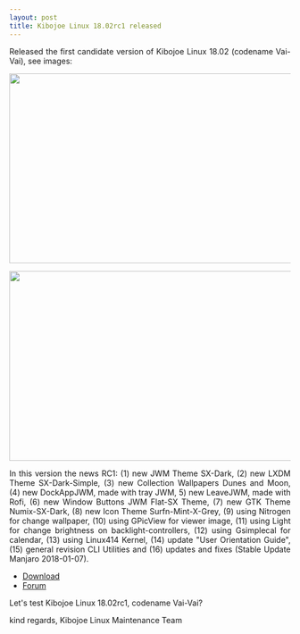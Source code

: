 ```yaml
---
layout: post
title: Kibojoe Linux 18.02rc1 released 
---
```


<p style="text-align: justify;">Released the first candidate version of Kibojoe Linux 18.02 (codename Vai-Vai), see images:</p>

<a href='http://www.auplod.com/u/oupadla2f00.png' target='_blank'><img src='http://www.auplod.com/u/oupadla2f00.png' width='605' height='340'/></a>

<a href='http://www.auplod.com/u/dlopuaa2f01.png' target='_blank'><img src='http://www.auplod.com/u/dlopuaa2f01.png' width='605' height='340'/></a>

<p style="text-align: justify;">In this version the news RC1: (1) new JWM Theme SX-Dark, (2) new LXDM Theme SX-Dark-Simple, (3) new Collection Wallpapers Dunes and Moon, (4) new DockAppJWM, made with tray JWM, 5) new LeaveJWM, made with Rofi, (6) new Window Buttons JWM Flat-SX Theme, (7) new GTK Theme Numix-SX-Dark, (8) new Icon Theme Surfn-Mint-X-Grey, (9) using Nitrogen for change wallpaper, (10) using GPicView for viewer image, (11) using Light for change brightness on backlight-controllers, (12) using Gsimplecal for calendar, (13) using Linux414 Kernel, (14) update "User Orientation Guide", (15) general revision CLI Utilities and (16) updates and fixes (Stable Update Manjaro 2018-01-07).</p>

* [Download](http://kibojoe.org/download.html)
* [Forum](http://forum.kibojoe.org)

<p style="text-align: justify;">Let's test Kibojoe Linux 18.02rc1, codename Vai-Vai?</p>

kind regards,
Kibojoe Linux Maintenance Team

